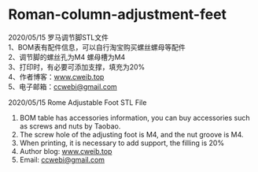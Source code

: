 # Roman-column-adjustment-feet

2020/05/15 罗马调节脚STL文件  
1、BOM表有配件信息，可以自行淘宝购买螺丝螺母等配件  
2、调节脚的螺丝孔为M4 螺母槽为M4  
3、打印时，有必要可添加支撑，填充为20%  
4、作者博客：www.cweib.top  
5、电子邮箱：ccwebi@gmail.com  

2020/05/15 Rome Adjustable Foot STL File
1. BOM table has accessories information, you can buy accessories such as screws and nuts by Taobao.
2. The screw hole of the adjusting foot is M4, and the nut groove is M4.
3. When printing, it is necessary to add support, the filling is 20%
4. Author blog: www.cweib.top 
5. Email: ccwebi@gmail.com
